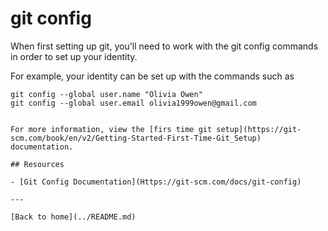 # git config

When first setting up git, you'll need to work with the git config commands in order to set up your identity. 

For example, your identity can be set up with the commands such as 

```
git config --global user.name "Olivia Owen"
git config --global user.email olivia1999owen@gmail.com


For more information, view the [firs time git setup](https://git-scm.com/book/en/v2/Getting-Started-First-Time-Git_Setup) documentation.

## Resources

- [Git Config Documentation](Https://git-scm.com/docs/git-config)

---

[Back to home](../README.md)